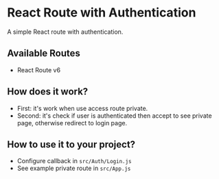 # React Route with Authentication

A simple React route with authentication.

## Available Routes

- React Route v6

## How does it work?

- First: it's work when use access route private.
- Second: it's check if user is authenticated then accept to see private page, otherwise redirect to login page.

## How to use it to your project?

- Configure callback in `src/Auth/Login.js`
- See example private route in `src/App.js`
